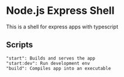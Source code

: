 # Node.js Express Shell
This is a shell for express apps with typescript

## Scripts
```
"start": Builds and serves the app
"start:dev": Run development env
"build": Compiles app into an executable
```

